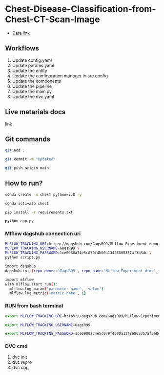 # Chest-Disease-Classification-from-Chest-CT-Scan-Image

 - [Data link](https://drive.google.com/file/d/1z0mreUtRmR-P-magILsDR3T7M6IkGXtY/view?usp=sharing)

## Workflows

1. Update config.yaml
2. Update params.yaml
3. Update the entity
4. Update the configuration manager in src config
5. Update the components
6. Update the pipeline 
7. Update the main.py
8. Update the dvc.yaml 



## Live matarials docs

[link](https://docs.google.com/document/d/1UFiHnyKRqgx8Lodsvdzu58LbVjdWHNf-uab2WmhE0A4/edit?usp=sharing)


## Git commands

```bash
git add .

git commit -m "Updated"

git push origin main
```

## How to run?

```bash
conda create -n chest python=3.8 -y
```

```bash
conda activate chest
```

```bash
pip install -r requirements.txt
```

```bash
python app.py
```

### Mlflow dagshub connection uri

```bash
MLFLOW_TRACKING_URI=https://dagshub.com/GagsR99/MLflow-Experiment-demo.mlflow \
MLFLOW_TRACKING_USERNAME=GagsR99 \
MLFLOW_TRACKING_PASSWORD=1ce0980a74e5c079f4b00a13426865357af3a8dc \
python script.py
```

```bash
import dagshub
dagshub.init(repo_owner='GagsR99', repo_name='MLflow-Experiment-demo', mlflow=True)

import mlflow
with mlflow.start_run():
  mlflow.log_param('parameter name', 'value')
  mlflow.log_metric('metric name', 1)
```


### RUN from bash terminal

```bash
export MLFLOW_TRACKING_URI=https://dagshub.com/GagsR99/MLflow-Experiment-demo.mlflow

export MLFLOW_TRACKING_USERNAME=GagsR99 

export MLFLOW_TRACKING_PASSWORD=1ce0980a74e5c079f4b00a13426865357af3a8dc

```



### DVC cmd

1. dvc init
2. dvc repro
3. dvc dag